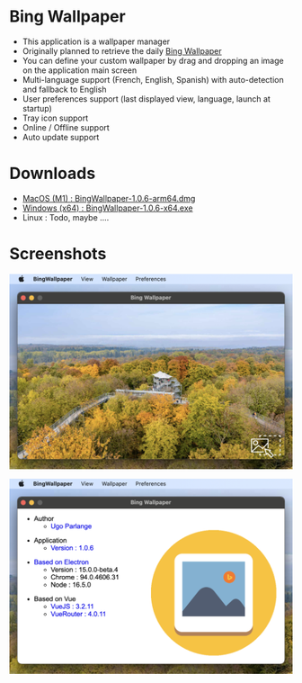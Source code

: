 # Bing Wallpaper

* This application is a wallpaper manager
* Originally planned to retrieve the daily [Bing Wallpaper](https://www.bing.com/)
* You can define your custom wallpaper by drag and dropping an image on the application main screen
* Multi-language support (French, English, Spanish) with auto-detection and fallback to English 
* User preferences support (last displayed view, language, launch at startup)
* Tray icon support
* Online / Offline support
* Auto update support

# Downloads

* [MacOS (M1) : BingWallpaper-1.0.6-arm64.dmg](https://github.com/uparlange/bing-wallpaper/releases/download/v1.0.6/BingWallpaper-1.0.6-arm64.dmg)
* [Windows (x64) : BingWallpaper-1.0.6-x64.exe](https://github.com/uparlange/bing-wallpaper/releases/download/v1.0.6/BingWallpaper-1.0.6-x64.exe)
* Linux : Todo, maybe ....

# Screenshots

![Wallpaper screenshot](https://github.com/uparlange/bing-wallpaper/blob/master/resources/screenshots/wallpaper-screen.png?raw=true)

![About screenshot](https://github.com/uparlange/bing-wallpaper/blob/master/resources/screenshots/about-screen.png?raw=true)
